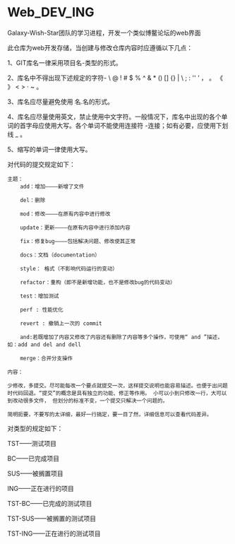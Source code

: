 # Web_DEV_ING
Galaxy-Wish-Star团队的学习进程，开发一个类似博鳌论坛的web界面

此仓库为web开发存储，当创建与修改仓库内容时应遵循以下几点：

1、GIT库名一律采用项目名-类型的形式。

2、库名中不得出现下述规定的字符- \ @ ! # $ % ^ & * () [] {} | \ ; : '' ’ ， 。 《 》 < > · ~ 。

3、库名应尽量避免使用 名.名的形式。

4、库名应尽量使用英文，禁止使用中文字符。一般情况下，库名中出现的各个单词的首字母应使用大写。各个单词不能使用连接符 -连接；如有必要，应使用下划线 _ 。

5、缩写的单词一律使用大写。

对代码的提交规定如下：

    主题：
        add：增加————新增了文件

        del：删除

        mod：修改————在原有内容中进行修改

        update：更新————在原有内容中进行添加内容

        fix：修复bug————包括解决问题、修改使其正常

        docs：文档（documentation）

        style： 格式（不影响代码运行的变动）

        refactor：重构（即不是新增功能，也不是修改bug的代码变动）

        test：增加测试

        perf : 性能优化

        revert : 撤销上一次的 commit

        and:若既增加了内容又修改了内容还有删除了内容等多个操作，可使用“ and ”描述，如：add and del and dell

        merge：合并分支操作

    内容：

    少修改，多提交。尽可能每改一个要点就提交一次，这样提交说明也能容易描述。也便于出问题时代码回退。“提交”的概念是具有独立的功能、修正等作用。 小可以小到只修改一行，大可以到改动很多文件， 但划分的标准不变，一个提交只解决一个问题的。

    简明扼要，不要写的太详细，最好一行搞定，要一目了然，详细信息可以查看代码差异。


对类型的规定如下：

TST——测试项目

BC——已完成项目

SUS——被搁置项目

ING——正在进行的项目

TST-BC——已完成的测试项目

TST-SUS——被搁置的测试项目

TST-ING——正在进行的测试项目
